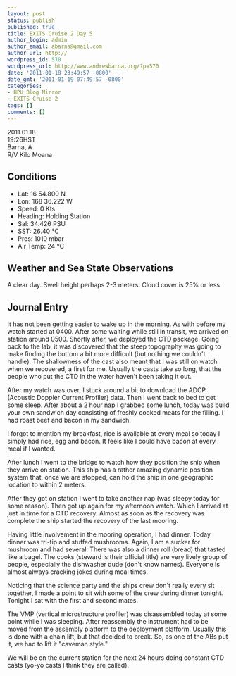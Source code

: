 ```yaml
---
layout: post
status: publish
published: true
title: EXITS Cruise 2 Day 5
author_login: admin
author_email: abarna@gmail.com
author_url: http://
wordpress_id: 570
wordpress_url: http://www.andrewbarna.org/?p=570
date: '2011-01-18 23:49:57 -0800'
date_gmt: '2011-01-19 07:49:57 -0800'
categories:
- HPU Blog Mirror
- EXITS Cruise 2
tags: []
comments: []
---
```

2011.01.18\
19:26HST\
Barna, A\
R/V Kilo Moana

## Conditions
* Lat: 16 54.800 N
* Lon: 168 36.222 W
* Speed: 0 Kts
* Heading: Holding Station
* Sal: 34.426 PSU
* SST: 26.40 °C
* Pres: 1010 mbar
* Air Temp: 24 °C

## Weather and Sea State Observations
A clear day. Swell height perhaps 2-3 meters. Cloud cover is 25% or less.

## Journal Entry
It has not been getting easier to wake up in the morning. As with before my watch started at 0400. After some waiting while still in transit, we arrived on station around 0500. Shortly after, we deployed the CTD package. Going back to the lab, it was discovered that the steep topography was going to make finding the bottom a bit more difficult (but nothing we couldn't handle). The shallowness of the cast also meant that I was still on watch when we recovered, a first for me. Usually the casts take so long, that the people who put the CTD in the water haven't been taking it out.

After my watch was over, I stuck around a bit to download the ADCP (Acoustic Doppler Current Profiler) data. Then I went back to bed to get some sleep. After about a 2 hour nap I grabbed some lunch, today was build your own sandwich day consisting of freshly cooked meats for the filling. I had roast beef and bacon in my sandwich.

I forgot to mention my breakfast, rice is available at every meal so today I simply had rice, egg and bacon. It feels like I could have bacon at every meal if I wanted.

After lunch I went to the bridge to watch how they position the ship when they arrive on station. This ship has a rather amazing dynamic position system that, once we are stopped, can hold the ship in one geographic location to within 2 meters.

After they got on station I went to take another nap (was sleepy today for some reason). Then got up again for my afternoon watch. Which I arrived at just in time for a CTD recovery. Almost as soon as the recovery was complete the ship started the recovery of the last mooring.

Having little involvement in the mooring operation, I had dinner. Today dinner was tri-tip and stuffed mushrooms. Again, I am a sucker for mushroom and had several. There was also a dinner roll (bread) that tasted like a bagel. The cooks (steward is their official title) are very lively group of people, especially the dishwasher dude (don't know names). Everyone is almost always cracking jokes during meal times.

Noticing that the science party and the ships crew don't really every sit together, I made a point to sit with some of the crew during dinner tonight. Tonight I sat with the first and second mates.

The VMP (vertical microstructure profiler) was disassembled today at some point while I was sleeping. After reassembly the instrument had to be moved from the assembly platform to the deployment platform. Usually this is done with a chain lift, but that decided to break. So, as one of the ABs put it, we had to lift it "caveman style."

We will be on the current station for the next 24 hours doing constant CTD casts (yo-yo casts I think they are called).